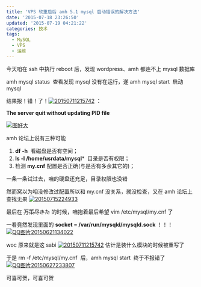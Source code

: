 ```yaml
---
title: 'VPS 软重启后 amh 5.1 mysql 启动错误的解决方法'
date: '2015-07-18 23:26:50'
updated: '2015-07-19 04:21:22'
categories: 技术
tags:
  - MySQL
  - VPS
  - 运维
---
```


今天咱在 ssh 中执行 reboot 后，发现 wordpress、amh 都连不上 mysql 数据库

<span class="lang:default decode:true  crayon-inline ">amh mysql status</span>  查看发现 mysql 没有在运行，遂 <span class="lang:default decode:true  crayon-inline ">amh mysql start</span>  启动 mysql

结果报！错！了！[![20150711215742](https://img.blessing.studio/images/2015/07/2015-07-11_13-57-54.jpg)](https://img.blessing.studio/images/2015/07/2015-07-11_13-57-54.jpg) ：

**The server quit without updating PID file**<div class="collapseomatic_content " id="target-id6542">[![图好大](https://ww4.sinaimg.cn/large/ec03501dgw1eu76x1zgmtj20tj0hak99.jpg)](https://ww4.sinaimg.cn/large/ec03501dgw1eu76x1zgmtj20tj0hak99.jpg)  
</div>amh 论坛上说有三种可能

1. **df -h**  看磁盘是否有空间；
2. **ls -l /home/usrdata/mysql***  目录是否有权限；
3. 检测 **my.cnf** 配置是否正确(与是否有多余其它的)；

一条一条试过去，咱的硬盘还充足，目录权限也没错

然而窝以为咱没修改过配置所以和 my.cnf 没关系，就没检查，又在 amh 论坛上查找无果 [![20150715224933](https://img.blessing.studio/images/2015/07/2015-07-15_14-49-46.jpg)](https://img.blessing.studio/images/2015/07/2015-07-15_14-49-46.jpg)

最后在 <del>万策尽きた</del> 的时候，咱抱着最后希望 <span class="lang:default decode:true  crayon-inline ">vim /etc/mysql/my.cnf</span> 了

一看竟然发现里面的 **socket = /var/run/mysqld/mysqld.sock** ！！！[![QQ图片20150621134022](https://img.blessing.studio/images/2015/06/2015-06-21_05-40-30.gif)](https://img.blessing.studio/images/2015/06/2015-06-21_05-40-30.gif)

woc 原来就是这 sabi [![20150711215742](https://img.blessing.studio/images/2015/07/2015-07-11_13-57-54.jpg)](https://img.blessing.studio/images/2015/07/2015-07-11_13-57-54.jpg) 估计是装什么模块的时候被重写了

于是 <span class="lang:default decode:true  crayon-inline ">rm -f /etc/mysql/my.cnf</span>  后，<span class="lang:default decode:true  crayon-inline  ">amh mysql start</span>  终于不报错了[![QQ图片20150627233807](https://img.blessing.studio/images/2015/06/2015-06-27_15-39-05.jpg)](https://img.blessing.studio/images/2015/06/2015-06-27_15-39-05.jpg)

可喜可贺，可喜可贺



